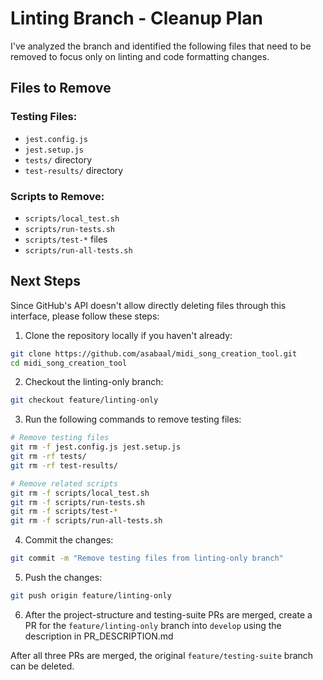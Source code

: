# Linting Branch - Cleanup Plan

I've analyzed the branch and identified the following files that need to be removed to focus only on linting and code formatting changes.

## Files to Remove

### Testing Files:
- `jest.config.js`
- `jest.setup.js`
- `tests/` directory
- `test-results/` directory

### Scripts to Remove:
- `scripts/local_test.sh`
- `scripts/run-tests.sh`
- `scripts/test-*` files
- `scripts/run-all-tests.sh`

## Next Steps

Since GitHub's API doesn't allow directly deleting files through this interface, please follow these steps:

1. Clone the repository locally if you haven't already:
```bash
git clone https://github.com/asabaal/midi_song_creation_tool.git
cd midi_song_creation_tool
```

2. Checkout the linting-only branch:
```bash
git checkout feature/linting-only
```

3. Run the following commands to remove testing files:
```bash
# Remove testing files
git rm -f jest.config.js jest.setup.js
git rm -rf tests/
git rm -rf test-results/

# Remove related scripts
git rm -f scripts/local_test.sh
git rm -f scripts/run-tests.sh
git rm -f scripts/test-*
git rm -f scripts/run-all-tests.sh
```

4. Commit the changes:
```bash
git commit -m "Remove testing files from linting-only branch"
```

5. Push the changes:
```bash
git push origin feature/linting-only
```

6. After the project-structure and testing-suite PRs are merged, create a PR for the `feature/linting-only` branch into `develop` using the description in PR_DESCRIPTION.md

After all three PRs are merged, the original `feature/testing-suite` branch can be deleted.
